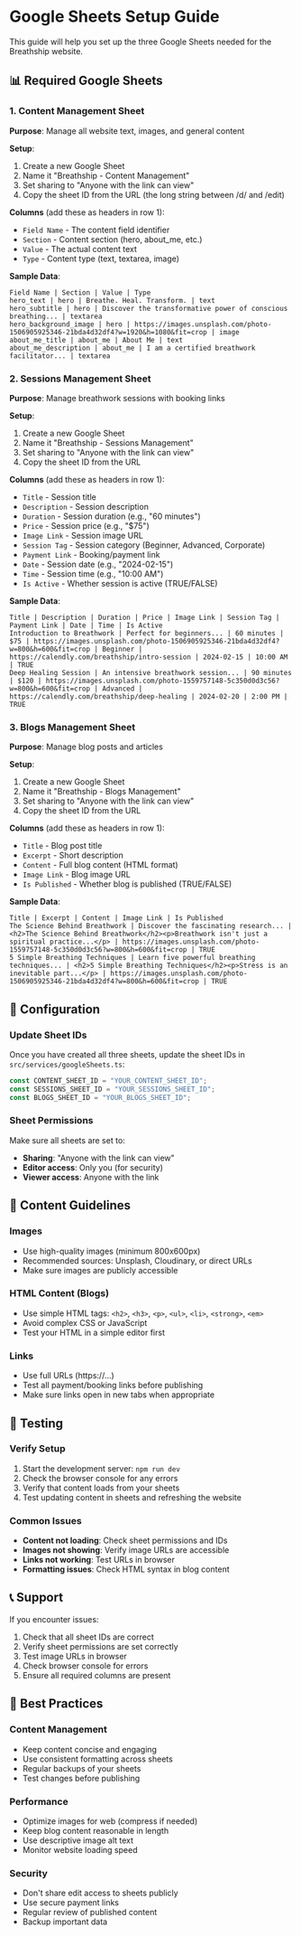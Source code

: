 # Google Sheets Setup Guide

This guide will help you set up the three Google Sheets needed for the Breathship website.

## 📊 Required Google Sheets

### 1. Content Management Sheet

**Purpose**: Manage all website text, images, and general content

**Setup**:

1. Create a new Google Sheet
2. Name it "Breathship - Content Management"
3. Set sharing to "Anyone with the link can view"
4. Copy the sheet ID from the URL (the long string between /d/ and /edit)

**Columns** (add these as headers in row 1):

- `Field Name` - The content field identifier
- `Section` - Content section (hero, about_me, etc.)
- `Value` - The actual content text
- `Type` - Content type (text, textarea, image)

**Sample Data**:

```
Field Name | Section | Value | Type
hero_text | hero | Breathe. Heal. Transform. | text
hero_subtitle | hero | Discover the transformative power of conscious breathing... | textarea
hero_background_image | hero | https://images.unsplash.com/photo-1506905925346-21bda4d32df4?w=1920&h=1080&fit=crop | image
about_me_title | about_me | About Me | text
about_me_description | about_me | I am a certified breathwork facilitator... | textarea
```

### 2. Sessions Management Sheet

**Purpose**: Manage breathwork sessions with booking links

**Setup**:

1. Create a new Google Sheet
2. Name it "Breathship - Sessions Management"
3. Set sharing to "Anyone with the link can view"
4. Copy the sheet ID from the URL

**Columns** (add these as headers in row 1):

- `Title` - Session title
- `Description` - Session description
- `Duration` - Session duration (e.g., "60 minutes")
- `Price` - Session price (e.g., "$75")
- `Image Link` - Session image URL
- `Session Tag` - Session category (Beginner, Advanced, Corporate)
- `Payment Link` - Booking/payment link
- `Date` - Session date (e.g., "2024-02-15")
- `Time` - Session time (e.g., "10:00 AM")
- `Is Active` - Whether session is active (TRUE/FALSE)

**Sample Data**:

```
Title | Description | Duration | Price | Image Link | Session Tag | Payment Link | Date | Time | Is Active
Introduction to Breathwork | Perfect for beginners... | 60 minutes | $75 | https://images.unsplash.com/photo-1506905925346-21bda4d32df4?w=800&h=600&fit=crop | Beginner | https://calendly.com/breathship/intro-session | 2024-02-15 | 10:00 AM | TRUE
Deep Healing Session | An intensive breathwork session... | 90 minutes | $120 | https://images.unsplash.com/photo-1559757148-5c350d0d3c56?w=800&h=600&fit=crop | Advanced | https://calendly.com/breathship/deep-healing | 2024-02-20 | 2:00 PM | TRUE
```

### 3. Blogs Management Sheet

**Purpose**: Manage blog posts and articles

**Setup**:

1. Create a new Google Sheet
2. Name it "Breathship - Blogs Management"
3. Set sharing to "Anyone with the link can view"
4. Copy the sheet ID from the URL

**Columns** (add these as headers in row 1):

- `Title` - Blog post title
- `Excerpt` - Short description
- `Content` - Full blog content (HTML format)
- `Image Link` - Blog image URL
- `Is Published` - Whether blog is published (TRUE/FALSE)

**Sample Data**:

```
Title | Excerpt | Content | Image Link | Is Published
The Science Behind Breathwork | Discover the fascinating research... | <h2>The Science Behind Breathwork</h2><p>Breathwork isn't just a spiritual practice...</p> | https://images.unsplash.com/photo-1559757148-5c350d0d3c56?w=800&h=600&fit=crop | TRUE
5 Simple Breathing Techniques | Learn five powerful breathing techniques... | <h2>5 Simple Breathing Techniques</h2><p>Stress is an inevitable part...</p> | https://images.unsplash.com/photo-1506905925346-21bda4d32df4?w=800&h=600&fit=crop | TRUE
```

## 🔧 Configuration

### Update Sheet IDs

Once you have created all three sheets, update the sheet IDs in `src/services/googleSheets.ts`:

```typescript
const CONTENT_SHEET_ID = "YOUR_CONTENT_SHEET_ID";
const SESSIONS_SHEET_ID = "YOUR_SESSIONS_SHEET_ID";
const BLOGS_SHEET_ID = "YOUR_BLOGS_SHEET_ID";
```

### Sheet Permissions

Make sure all sheets are set to:

- **Sharing**: "Anyone with the link can view"
- **Editor access**: Only you (for security)
- **Viewer access**: Anyone with the link

## 📝 Content Guidelines

### Images

- Use high-quality images (minimum 800x600px)
- Recommended sources: Unsplash, Cloudinary, or direct URLs
- Make sure images are publicly accessible

### HTML Content (Blogs)

- Use simple HTML tags: `<h2>`, `<h3>`, `<p>`, `<ul>`, `<li>`, `<strong>`, `<em>`
- Avoid complex CSS or JavaScript
- Test your HTML in a simple editor first

### Links

- Use full URLs (https://...)
- Test all payment/booking links before publishing
- Make sure links open in new tabs when appropriate

## 🚀 Testing

### Verify Setup

1. Start the development server: `npm run dev`
2. Check the browser console for any errors
3. Verify that content loads from your sheets
4. Test updating content in sheets and refreshing the website

### Common Issues

- **Content not loading**: Check sheet permissions and IDs
- **Images not showing**: Verify image URLs are accessible
- **Links not working**: Test URLs in browser
- **Formatting issues**: Check HTML syntax in blog content

## 📞 Support

If you encounter issues:

1. Check that all sheet IDs are correct
2. Verify sheet permissions are set correctly
3. Test image URLs in browser
4. Check browser console for errors
5. Ensure all required columns are present

## 🎯 Best Practices

### Content Management

- Keep content concise and engaging
- Use consistent formatting across sheets
- Regular backups of your sheets
- Test changes before publishing

### Performance

- Optimize images for web (compress if needed)
- Keep blog content reasonable in length
- Use descriptive image alt text
- Monitor website loading speed

### Security

- Don't share edit access to sheets publicly
- Use secure payment links
- Regular review of published content
- Backup important data
